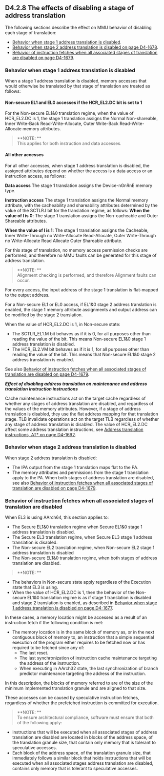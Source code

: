 ## D4.2.8 The effects of disabling a stage of address translation

The following sections describe the effect on MMU behavior of disabling each stage of translation:
* [Behavior when stage 1 address translation is disabled](#).
* [Behavior when stage 2 address translation is disabled on page D4-1678](#).
* [Behavior of instruction fetches when all associated stages of translation are disabled on page D4-1679](#).

### Behavior when stage 1 address translation is disabled

When a stage 1 address translation is disabled, memory accesses that would otherwise be translated by that stage of translation are treated as follows:


#### Non-secure EL1 and EL0 accesses if the HCR_EL2.DC bit is set to 1

For the Non-secure EL1&0 translation regime, when the value of HCR_EL2.DC is 1, the stage 1 translation assigns the Normal Non-shareable, Inner Write-Back Read-Write-Allocate, Outer Write-Back Read-Write-Allocate memory attributes.

> **NOTE: **  
This applies for both instruction and data accesses.


#### All other accesses

For all other accesses, when stage 1 address translation is disabled, the assigned attributes depend on whether the access is a data access or an instruction access, as follows:

**Data access**
The stage 1 translation assigns the Device-nGnRnE memory type.

**Instruction access**
The stage 1 translation assigns the Normal memory attribute, with the cacheability and shareability attributes determined by the value of the SCTLR.I bit for the translation regime, as follows:
**When the value of I is 0**: The stage 1 translation assigns the Non-cacheable and Outer Shareable attributes.

**When the value of I is 1**: The stage 1 translation assigns the Cacheable, Inner Write-Through no Write-Allocate Read-Allocate, Outer Write-Through no Write-Allocate Read Allocate Outer Shareable attribute.

For this stage of translation, no memory access permission checks are performed, and therefore no MMU faults can be generated for this stage of address translation.

> **NOTE: **  
Alignment checking is performed, and therefore Alignment faults can occur.

For every access, the input address of the stage 1 translation is flat-mapped to the output address.

For a Non-secure EL1 or EL0 access, if EL1&0 stage 2 address translation is enabled, the stage 1 memory attribute assignments and output address can be modified by the stage 2 translation.

When the value of HCR_EL2.DC is 1, in Non-secure state:
* The SCTLR_EL1.M bit behaves as if it is 0, for all purposes other than reading the value of the bit. This means Non-secure EL1&0 stage 1 address translation is disabled.
* The HCR_EL2.VM bit behaves as if it is 1, for all purposes other than reading the value of the bit. This means that Non-secure EL1&0 stage 2 address translation is enabled.

See also [Behavior of instruction fetches when all associated stages of translation are disabled on page D4-1679](#).

***Effect of disabling address translation on maintenance and address translation instruction
instructions***

Cache maintenance instructions act on the target cache regardless of whether any stages of address translation are disabled, and regardless of the values of the memory attributes. However, if a stage of address translation is disabled, they use the flat address mapping for that translation stage.
TLB invalidate operations act on the target TLB regardless of whether any stage of address translation is disabled. The value of HCR_EL2.DC affect some address translation instructions, see [Address translation instructions, AT* on page D4-1692](#).


### Behavior when stage 2 address translation is disabled

When stage 2 address translation is disabled:
* The IPA output from the stage 1 translation maps flat to the PA.
* The memory attributes and permissions from the stage 1 translation apply to the PA.
When both stages of address translation are disabled, see also [Behavior of instruction fetches when all associated stages of translation are disabled on page D4-1679](#).


### Behavior of instruction fetches when all associated stages of translation are disabled

When EL3 is using AArch64, this section applies to:
* The Secure EL1&0 translation regime when Secure EL1&0 stage 1 address translation is disabled.
* The Secure EL3 translation regime, when Secure EL3 stage 1 address translation is disabled.
* The Non-secure EL2 translation regime, when Non-secure EL2 stage 1 address translation is disabled
* The Non-secure EL1&0 translation regime, when both stages of address translation are disabled.

> **NOTE: **  
* The behaviors in Non-secure state apply regardless of the Execution state that EL3 is using.
* When the value of HCR_EL2.DC is 1, then the behavior of the Non-secure EL1&0 translation regime is as if stage 1 translation is disabled and stage 2 translation is enabled, as described in [Behavior when stage 1 address translation is disabled on page D4-1677](#).

In these cases, a memory location might be accessed as a result of an instruction fetch if the following condition is met:
* The memory location is in the same block of memory as, or in the next contiguous block of memory to, an instruction that a simple sequential execution of the program either requires to be fetched now or has required to be fetched since any of:
    - The last reset.
    - The last synchronization of instruction cache maintenance targeting the address of the instruction.
    - When executing in AArch32 state, the last synchronization of branch predictor maintenance targeting the address of the instruction.  

In this description, the blocks of memory referred to are of the size of the minimum implemented translation granule and are aligned to that size.

These accesses can be caused by speculative instruction fetches, regardless of whether the prefetched instruction is committed for execution.

> **NOTE: **  
To ensure architectural compliance, software must ensure that both of the following apply:
* Instructions that will be executed when all associated stages of address translation are disabled are located in blocks of the address space, of the translation granule size, that contain only memory that is tolerant to speculative accesses.
* Each block of the address space, of the translation granule size, that immediately follows a similar block that holds instructions that will be executed when all associated stages address translation are disabled, contains only memory that is tolerant to speculative accesses.

